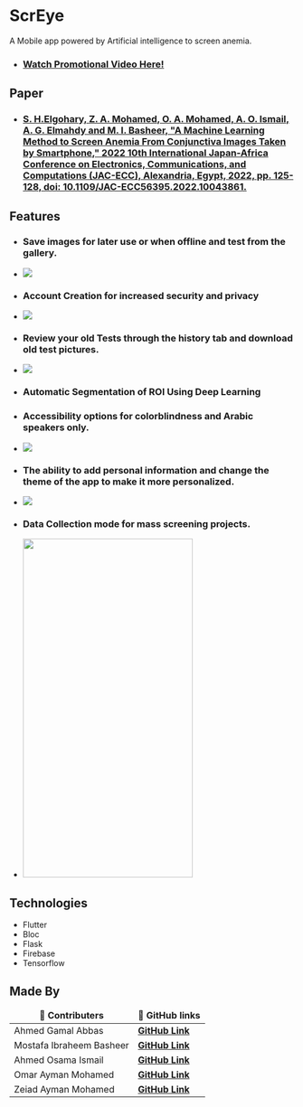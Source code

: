 # ScrEye

A Mobile app powered by Artificial intelligence to screen anemia.
- ### [Watch Promotional Video Here!](https://youtu.be/fMulzrbFoP8)


## Paper
- ### [S. H.Elgohary, Z. A. Mohamed, O. A. Mohamed, A. O. Ismail, A. G. Elmahdy and M. I. Basheer, "A Machine Learning Method to Screen Anemia From Conjunctiva Images Taken by Smartphone," 2022 10th International Japan-Africa Conference on Electronics, Communications, and Computations (JAC-ECC), Alexandria, Egypt, 2022, pp. 125-128, doi: 10.1109/JAC-ECC56395.2022.10043861.]([https://youtu.be/fMulzrbFoP8](https://ieeexplore.ieee.org/document/10043861))



## Features

* ### Save images for later use or when offline and test from the gallery.
*  ![](https://i.imgur.com/xPbPSMK.gif)

* ### Account Creation for increased security and privacy
*  ![](https://i.imgur.com/w6VNxX7.gif)
  
* ### Review your old Tests through the history tab and download old test pictures.
* ![](https://i.imgur.com/TLMptjV.gif)

* ### Automatic Segmentation of ROI Using Deep Learning

* ### Accessibility options for colorblindness and Arabic speakers only.
*  ![](https://i.imgur.com/5O5Cu55.gif)
  
* ### The ability to add personal information and change the theme of the app to make it more personalized.
*  ![](https://i.imgur.com/qJjLViK.gif)
  
* ### Data Collection mode for mass screening projects.
* <img src="https://i.imgur.com/gO7qno7.png" width="300" height="600" />

## Technologies

* Flutter
* Bloc
* Flask
* Firebase
* Tensorflow

## Made By
<table>
  <thead align="center">
    <tr border: none;>
      <td><b>🧑 Contributers</b></td>
      <td><b>🔗 GitHub links</b></td>
    </tr>
  </thead>
  <tbody>
     <tr>
      <td>Ahmed Gamal Abbas</td>
      <td><a href="https://github.com/Ahmed-gamal-elmahdy"><b>GitHub Link</b></a></td>
    </tr>
    <tr>
      <td>Mostafa Ibraheem Basheer</td>
      <td><a href="https://github.com/Mostafa-Ibraheem-basheer"><b>GitHub Link</b></a></td>
    </tr>
    <tr>
      <td>Ahmed Osama Ismail</td>
      <td><a href="https://github.com/ahmedosamaismail"><b>GitHub Link</b></a></td>
    </tr>
    <tr>
      <td>Omar Ayman Mohamed</td>
      <td><a href="https://github.com/Omar-Ayman-Mohamed"><b>GitHub Link</b></a></td>
    </tr>
    <tr>
      <td>Zeiad Ayman Mohamed</td>
      <td><a href="https://github.com/Zeyad-Ayman-Mohamed"><b>GitHub Link</b></a></td>
    </tr>
    <tr>
  </tbody>
</table>
